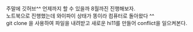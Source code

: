 주말에 깃허브^^ 
언제까지 할 수 있을까 
8월까진 진행해보자.
<br>
노트북으로 진행했는데 와이파이 상태가 똥이라 컴퓨터로 돌아왔다 ^^
<br>
git clone 을 사용하여 파일을 내려받고 새로운 hi11를 만들어 conflict을 일으켜본다.